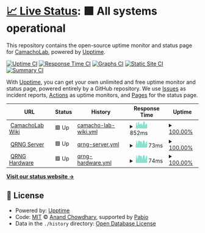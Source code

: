 # [📈 Live Status](https://BYUCamachoLab.github.io/camacholab-upptime): <!--live status--> **🟩 All systems operational**

This repository contains the open-source uptime monitor and status page for [CamachoLab](https://camacholab.byu.edu/), powered by [Upptime](https://github.com/upptime/upptime).

[![Uptime CI](https://github.com/BYUCamachoLab/camacholab-upptime/workflows/Uptime%20CI/badge.svg)](https://github.com/BYUCamachoLab/camacholab-upptime/actions?query=workflow%3A%22Uptime+CI%22)
[![Response Time CI](https://github.com/BYUCamachoLab/camacholab-upptime/workflows/Response%20Time%20CI/badge.svg)](https://github.com/BYUCamachoLab/camacholab-upptime/actions?query=workflow%3A%22Response+Time+CI%22)
[![Graphs CI](https://github.com/BYUCamachoLab/camacholab-upptime/workflows/Graphs%20CI/badge.svg)](https://github.com/BYUCamachoLab/camacholab-upptime/actions?query=workflow%3A%22Graphs+CI%22)
[![Static Site CI](https://github.com/BYUCamachoLab/camacholab-upptime/workflows/Static%20Site%20CI/badge.svg)](https://github.com/BYUCamachoLab/camacholab-upptime/actions?query=workflow%3A%22Static+Site+CI%22)
[![Summary CI](https://github.com/BYUCamachoLab/camacholab-upptime/workflows/Summary%20CI/badge.svg)](https://github.com/BYUCamachoLab/camacholab-upptime/actions?query=workflow%3A%22Summary+CI%22)

With [Upptime](https://upptime.js.org), you can get your own unlimited and free uptime monitor and status page, powered entirely by a GitHub repository. We use [Issues](https://github.com/BYUCamachoLab/camacholab-upptime/issues) as incident reports, [Actions](https://github.com/BYUCamachoLab/camacholab-upptime/actions) as uptime monitors, and [Pages](https://BYUCamachoLab.github.io/camacholab-upptime) for the status page.

<!--start: status pages-->
<!-- This summary is generated by Upptime (https://github.com/upptime/upptime) -->
<!-- Do not edit this manually, your changes will be overwritten -->
<!-- prettier-ignore -->
| URL | Status | History | Response Time | Uptime |
| --- | ------ | ------- | ------------- | ------ |
| <img alt="" src="https://icons.duckduckgo.com/ip3/camacholab.ee.byu.edu.ico" height="13"> [CamachoLab Wiki](https://camacholab.ee.byu.edu) | 🟩 Up | [camacho-lab-wiki.yml](https://github.com/BYUCamachoLab/camacholab-upptime/commits/HEAD/history/camacho-lab-wiki.yml) | <details><summary><img alt="Response time graph" src="./graphs/camacho-lab-wiki/response-time-week.png" height="20"> 852ms</summary><br><a href="https://BYUCamachoLab.github.io/camacholab-upptime/history/camacho-lab-wiki"><img alt="Response time 852" src="https://img.shields.io/endpoint?url=https%3A%2F%2Fraw.githubusercontent.com%2FBYUCamachoLab%2Fcamacholab-upptime%2FHEAD%2Fapi%2Fcamacho-lab-wiki%2Fresponse-time.json"></a><br><a href="https://BYUCamachoLab.github.io/camacholab-upptime/history/camacho-lab-wiki"><img alt="24-hour response time 852" src="https://img.shields.io/endpoint?url=https%3A%2F%2Fraw.githubusercontent.com%2FBYUCamachoLab%2Fcamacholab-upptime%2FHEAD%2Fapi%2Fcamacho-lab-wiki%2Fresponse-time-day.json"></a><br><a href="https://BYUCamachoLab.github.io/camacholab-upptime/history/camacho-lab-wiki"><img alt="7-day response time 852" src="https://img.shields.io/endpoint?url=https%3A%2F%2Fraw.githubusercontent.com%2FBYUCamachoLab%2Fcamacholab-upptime%2FHEAD%2Fapi%2Fcamacho-lab-wiki%2Fresponse-time-week.json"></a><br><a href="https://BYUCamachoLab.github.io/camacholab-upptime/history/camacho-lab-wiki"><img alt="30-day response time 852" src="https://img.shields.io/endpoint?url=https%3A%2F%2Fraw.githubusercontent.com%2FBYUCamachoLab%2Fcamacholab-upptime%2FHEAD%2Fapi%2Fcamacho-lab-wiki%2Fresponse-time-month.json"></a><br><a href="https://BYUCamachoLab.github.io/camacholab-upptime/history/camacho-lab-wiki"><img alt="1-year response time 852" src="https://img.shields.io/endpoint?url=https%3A%2F%2Fraw.githubusercontent.com%2FBYUCamachoLab%2Fcamacholab-upptime%2FHEAD%2Fapi%2Fcamacho-lab-wiki%2Fresponse-time-year.json"></a></details> | <details><summary><a href="https://BYUCamachoLab.github.io/camacholab-upptime/history/camacho-lab-wiki">100.00%</a></summary><a href="https://BYUCamachoLab.github.io/camacholab-upptime/history/camacho-lab-wiki"><img alt="All-time uptime 100.00%" src="https://img.shields.io/endpoint?url=https%3A%2F%2Fraw.githubusercontent.com%2FBYUCamachoLab%2Fcamacholab-upptime%2FHEAD%2Fapi%2Fcamacho-lab-wiki%2Fuptime.json"></a><br><a href="https://BYUCamachoLab.github.io/camacholab-upptime/history/camacho-lab-wiki"><img alt="24-hour uptime 100.00%" src="https://img.shields.io/endpoint?url=https%3A%2F%2Fraw.githubusercontent.com%2FBYUCamachoLab%2Fcamacholab-upptime%2FHEAD%2Fapi%2Fcamacho-lab-wiki%2Fuptime-day.json"></a><br><a href="https://BYUCamachoLab.github.io/camacholab-upptime/history/camacho-lab-wiki"><img alt="7-day uptime 100.00%" src="https://img.shields.io/endpoint?url=https%3A%2F%2Fraw.githubusercontent.com%2FBYUCamachoLab%2Fcamacholab-upptime%2FHEAD%2Fapi%2Fcamacho-lab-wiki%2Fuptime-week.json"></a><br><a href="https://BYUCamachoLab.github.io/camacholab-upptime/history/camacho-lab-wiki"><img alt="30-day uptime 100.00%" src="https://img.shields.io/endpoint?url=https%3A%2F%2Fraw.githubusercontent.com%2FBYUCamachoLab%2Fcamacholab-upptime%2FHEAD%2Fapi%2Fcamacho-lab-wiki%2Fuptime-month.json"></a><br><a href="https://BYUCamachoLab.github.io/camacholab-upptime/history/camacho-lab-wiki"><img alt="1-year uptime 100.00%" src="https://img.shields.io/endpoint?url=https%3A%2F%2Fraw.githubusercontent.com%2FBYUCamachoLab%2Fcamacholab-upptime%2FHEAD%2Fapi%2Fcamacho-lab-wiki%2Fuptime-year.json"></a></details>
| <img alt="" src="https://icons.duckduckgo.com/ip3/camacholab.ee.byu.edu.ico" height="13"> [QRNG Server](https://camacholab.ee.byu.edu/qrng) | 🟩 Up | [qrng-server.yml](https://github.com/BYUCamachoLab/camacholab-upptime/commits/HEAD/history/qrng-server.yml) | <details><summary><img alt="Response time graph" src="./graphs/qrng-server/response-time-week.png" height="20"> 73ms</summary><br><a href="https://BYUCamachoLab.github.io/camacholab-upptime/history/qrng-server"><img alt="Response time 73" src="https://img.shields.io/endpoint?url=https%3A%2F%2Fraw.githubusercontent.com%2FBYUCamachoLab%2Fcamacholab-upptime%2FHEAD%2Fapi%2Fqrng-server%2Fresponse-time.json"></a><br><a href="https://BYUCamachoLab.github.io/camacholab-upptime/history/qrng-server"><img alt="24-hour response time 73" src="https://img.shields.io/endpoint?url=https%3A%2F%2Fraw.githubusercontent.com%2FBYUCamachoLab%2Fcamacholab-upptime%2FHEAD%2Fapi%2Fqrng-server%2Fresponse-time-day.json"></a><br><a href="https://BYUCamachoLab.github.io/camacholab-upptime/history/qrng-server"><img alt="7-day response time 73" src="https://img.shields.io/endpoint?url=https%3A%2F%2Fraw.githubusercontent.com%2FBYUCamachoLab%2Fcamacholab-upptime%2FHEAD%2Fapi%2Fqrng-server%2Fresponse-time-week.json"></a><br><a href="https://BYUCamachoLab.github.io/camacholab-upptime/history/qrng-server"><img alt="30-day response time 73" src="https://img.shields.io/endpoint?url=https%3A%2F%2Fraw.githubusercontent.com%2FBYUCamachoLab%2Fcamacholab-upptime%2FHEAD%2Fapi%2Fqrng-server%2Fresponse-time-month.json"></a><br><a href="https://BYUCamachoLab.github.io/camacholab-upptime/history/qrng-server"><img alt="1-year response time 73" src="https://img.shields.io/endpoint?url=https%3A%2F%2Fraw.githubusercontent.com%2FBYUCamachoLab%2Fcamacholab-upptime%2FHEAD%2Fapi%2Fqrng-server%2Fresponse-time-year.json"></a></details> | <details><summary><a href="https://BYUCamachoLab.github.io/camacholab-upptime/history/qrng-server">100.00%</a></summary><a href="https://BYUCamachoLab.github.io/camacholab-upptime/history/qrng-server"><img alt="All-time uptime 100.00%" src="https://img.shields.io/endpoint?url=https%3A%2F%2Fraw.githubusercontent.com%2FBYUCamachoLab%2Fcamacholab-upptime%2FHEAD%2Fapi%2Fqrng-server%2Fuptime.json"></a><br><a href="https://BYUCamachoLab.github.io/camacholab-upptime/history/qrng-server"><img alt="24-hour uptime 100.00%" src="https://img.shields.io/endpoint?url=https%3A%2F%2Fraw.githubusercontent.com%2FBYUCamachoLab%2Fcamacholab-upptime%2FHEAD%2Fapi%2Fqrng-server%2Fuptime-day.json"></a><br><a href="https://BYUCamachoLab.github.io/camacholab-upptime/history/qrng-server"><img alt="7-day uptime 100.00%" src="https://img.shields.io/endpoint?url=https%3A%2F%2Fraw.githubusercontent.com%2FBYUCamachoLab%2Fcamacholab-upptime%2FHEAD%2Fapi%2Fqrng-server%2Fuptime-week.json"></a><br><a href="https://BYUCamachoLab.github.io/camacholab-upptime/history/qrng-server"><img alt="30-day uptime 100.00%" src="https://img.shields.io/endpoint?url=https%3A%2F%2Fraw.githubusercontent.com%2FBYUCamachoLab%2Fcamacholab-upptime%2FHEAD%2Fapi%2Fqrng-server%2Fuptime-month.json"></a><br><a href="https://BYUCamachoLab.github.io/camacholab-upptime/history/qrng-server"><img alt="1-year uptime 100.00%" src="https://img.shields.io/endpoint?url=https%3A%2F%2Fraw.githubusercontent.com%2FBYUCamachoLab%2Fcamacholab-upptime%2FHEAD%2Fapi%2Fqrng-server%2Fuptime-year.json"></a></details>
| <img alt="" src="https://icons.duckduckgo.com/ip3/camacholab.ee.byu.edu.ico" height="13"> [QRNG Hardware](https://camacholab.ee.byu.edu/qrng/binary/10) | 🟩 Up | [qrng-hardware.yml](https://github.com/BYUCamachoLab/camacholab-upptime/commits/HEAD/history/qrng-hardware.yml) | <details><summary><img alt="Response time graph" src="./graphs/qrng-hardware/response-time-week.png" height="20"> 74ms</summary><br><a href="https://BYUCamachoLab.github.io/camacholab-upptime/history/qrng-hardware"><img alt="Response time 74" src="https://img.shields.io/endpoint?url=https%3A%2F%2Fraw.githubusercontent.com%2FBYUCamachoLab%2Fcamacholab-upptime%2FHEAD%2Fapi%2Fqrng-hardware%2Fresponse-time.json"></a><br><a href="https://BYUCamachoLab.github.io/camacholab-upptime/history/qrng-hardware"><img alt="24-hour response time 74" src="https://img.shields.io/endpoint?url=https%3A%2F%2Fraw.githubusercontent.com%2FBYUCamachoLab%2Fcamacholab-upptime%2FHEAD%2Fapi%2Fqrng-hardware%2Fresponse-time-day.json"></a><br><a href="https://BYUCamachoLab.github.io/camacholab-upptime/history/qrng-hardware"><img alt="7-day response time 74" src="https://img.shields.io/endpoint?url=https%3A%2F%2Fraw.githubusercontent.com%2FBYUCamachoLab%2Fcamacholab-upptime%2FHEAD%2Fapi%2Fqrng-hardware%2Fresponse-time-week.json"></a><br><a href="https://BYUCamachoLab.github.io/camacholab-upptime/history/qrng-hardware"><img alt="30-day response time 74" src="https://img.shields.io/endpoint?url=https%3A%2F%2Fraw.githubusercontent.com%2FBYUCamachoLab%2Fcamacholab-upptime%2FHEAD%2Fapi%2Fqrng-hardware%2Fresponse-time-month.json"></a><br><a href="https://BYUCamachoLab.github.io/camacholab-upptime/history/qrng-hardware"><img alt="1-year response time 74" src="https://img.shields.io/endpoint?url=https%3A%2F%2Fraw.githubusercontent.com%2FBYUCamachoLab%2Fcamacholab-upptime%2FHEAD%2Fapi%2Fqrng-hardware%2Fresponse-time-year.json"></a></details> | <details><summary><a href="https://BYUCamachoLab.github.io/camacholab-upptime/history/qrng-hardware">100.00%</a></summary><a href="https://BYUCamachoLab.github.io/camacholab-upptime/history/qrng-hardware"><img alt="All-time uptime 100.00%" src="https://img.shields.io/endpoint?url=https%3A%2F%2Fraw.githubusercontent.com%2FBYUCamachoLab%2Fcamacholab-upptime%2FHEAD%2Fapi%2Fqrng-hardware%2Fuptime.json"></a><br><a href="https://BYUCamachoLab.github.io/camacholab-upptime/history/qrng-hardware"><img alt="24-hour uptime 100.00%" src="https://img.shields.io/endpoint?url=https%3A%2F%2Fraw.githubusercontent.com%2FBYUCamachoLab%2Fcamacholab-upptime%2FHEAD%2Fapi%2Fqrng-hardware%2Fuptime-day.json"></a><br><a href="https://BYUCamachoLab.github.io/camacholab-upptime/history/qrng-hardware"><img alt="7-day uptime 100.00%" src="https://img.shields.io/endpoint?url=https%3A%2F%2Fraw.githubusercontent.com%2FBYUCamachoLab%2Fcamacholab-upptime%2FHEAD%2Fapi%2Fqrng-hardware%2Fuptime-week.json"></a><br><a href="https://BYUCamachoLab.github.io/camacholab-upptime/history/qrng-hardware"><img alt="30-day uptime 100.00%" src="https://img.shields.io/endpoint?url=https%3A%2F%2Fraw.githubusercontent.com%2FBYUCamachoLab%2Fcamacholab-upptime%2FHEAD%2Fapi%2Fqrng-hardware%2Fuptime-month.json"></a><br><a href="https://BYUCamachoLab.github.io/camacholab-upptime/history/qrng-hardware"><img alt="1-year uptime 100.00%" src="https://img.shields.io/endpoint?url=https%3A%2F%2Fraw.githubusercontent.com%2FBYUCamachoLab%2Fcamacholab-upptime%2FHEAD%2Fapi%2Fqrng-hardware%2Fuptime-year.json"></a></details>

<!--end: status pages-->

[**Visit our status website →**](https://BYUCamachoLab.github.io/camacholab-upptime)

## 📄 License

- Powered by: [Upptime](https://github.com/upptime/upptime)
- Code: [MIT](./LICENSE) © [Anand Chowdhary](https://anandchowdhary.com), supported by [Pabio](https://pabio.com)
- Data in the `./history` directory: [Open Database License](https://opendatacommons.org/licenses/odbl/1-0/)

